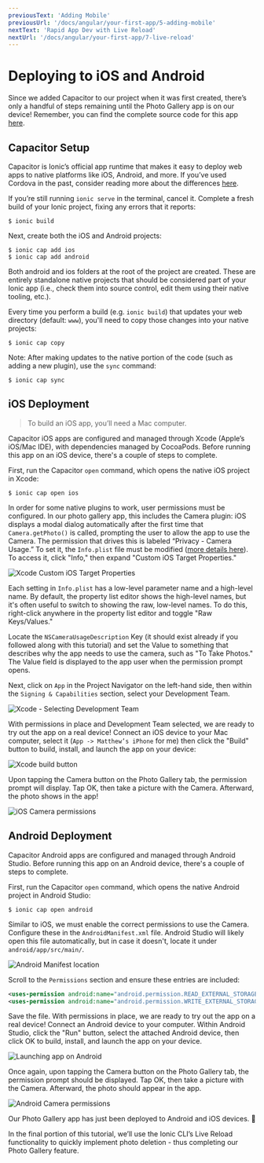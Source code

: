```yaml
---
previousText: 'Adding Mobile'
previousUrl: '/docs/angular/your-first-app/5-adding-mobile'
nextText: 'Rapid App Dev with Live Reload'
nextUrl: '/docs/angular/your-first-app/7-live-reload'
---
```


# Deploying to iOS and Android

Since we added Capacitor to our project when it was first created, there’s only a handful of steps remaining until the Photo Gallery app is on our device! Remember, you can find the complete source code for this app [here](https://github.com/ionic-team/photo-gallery-capacitor-ng).

## Capacitor Setup

Capacitor is Ionic’s official app runtime that makes it easy to deploy web apps to native platforms like iOS, Android, and more. If you’ve used Cordova in the past, consider reading more about the differences [here](https://capacitor.ionicframework.com/docs/cordova#differences-between-capacitor-and-cordova).

If you’re still running `ionic serve` in the terminal, cancel it. Complete a fresh build of your Ionic project, fixing any errors that it reports:

```shell
$ ionic build
```

Next, create both the iOS and Android projects:

```shell
$ ionic cap add ios
$ ionic cap add android
```

Both android and ios folders at the root of the project are created. These are entirely standalone native projects that should be considered part of your Ionic app (i.e., check them into source control, edit them using their native tooling, etc.).

Every time you perform a build (e.g. `ionic build`) that updates your web directory (default: `www`), you'll need to copy those changes into your native projects:

```shell
$ ionic cap copy
```

Note: After making updates to the native portion of the code (such as adding a new plugin), use the `sync` command:

```shell
$ ionic cap sync
```

## iOS Deployment

> To build an iOS app, you’ll need a Mac computer.

Capacitor iOS apps are configured and managed through Xcode (Apple’s iOS/Mac IDE), with dependencies managed by CocoaPods. Before running this app on an iOS device, there's a couple of steps to complete.

First, run the Capacitor `open` command, which opens the native iOS project in Xcode:

```shell
$ ionic cap open ios
```

In order for some native plugins to work, user permissions must be configured. In our photo gallery app, this includes the Camera plugin: iOS displays a modal dialog automatically after the first time that `Camera.getPhoto()` is called, prompting the user to allow the app to use the Camera. The permission that drives this is labeled “Privacy - Camera Usage.” To set it, the `Info.plist` file must be modified ([more details here](https://capacitor.ionicframework.com/docs/ios/configuration)). To access it, click "Info," then expand "Custom iOS Target Properties."

![Xcode Custom iOS Target Properties](/docs/assets/img/guides/first-app-cap-ng/xcode-info-plist.png)


Each setting in `Info.plist` has a low-level parameter name and a high-level name. By default, the property list editor shows the high-level names, but it's often useful to switch to showing the raw, low-level names. To do this, right-click anywhere in the property list editor and toggle "Raw Keys/Values."

Locate the `NSCameraUsageDescription` Key (it should exist already if you followed along with this tutorial) and set the Value to something that describes why the app needs to use the camera, such as "To Take Photos." The Value field is displayed to the app user when the permission prompt opens.

Next, click on `App` in the Project Navigator on the left-hand side, then within the `Signing & Capabilities` section, select your Development Team.

![Xcode - Selecting Development Team](/docs/assets/img/guides/first-app-cap-ng/xcode-signing.png)

With permissions in place and Development Team selected, we are ready to try out the app on a real device! Connect an iOS device to your Mac computer, select it (`App -> Matthew’s iPhone` for me) then click the "Build" button to build, install, and launch the app on your device:

![Xcode build button](/docs/assets/img/guides/first-app-cap-ng/xcode-build-button.png)

Upon tapping the Camera button on the Photo Gallery tab, the permission prompt will display. Tap OK, then take a picture with the Camera. Afterward, the photo shows in the app!

![iOS Camera permissions](/docs/assets/img/guides/first-app-cap-ng/ios-permissions-photo.png)

## Android Deployment

Capacitor Android apps are configured and managed through Android Studio. Before running this app on an Android device, there's a couple of steps to complete.

First, run the Capacitor `open` command, which opens the native Android project in Android Studio:

```shell
$ ionic cap open android
```

Similar to iOS, we must enable the correct permissions to use the Camera. Configure these in the `AndroidManifest.xml` file. Android Studio will likely open this file automatically, but in case it doesn't, locate it under `android/app/src/main/`.

![Android Manifest location](/docs/assets/img/guides/first-app-cap-ng/android-manifest.png)

Scroll to the `Permissions` section and ensure these entries are included:

```xml
<uses-permission android:name="android.permission.READ_EXTERNAL_STORAGE"/>
<uses-permission android:name="android.permission.WRITE_EXTERNAL_STORAGE" />
```

Save the file. With permissions in place, we are ready to try out the app on a real device! Connect an Android device to your computer. Within Android Studio, click the "Run" button, select the attached Android device, then click OK to build, install, and launch the app on your device.

![Launching app on Android](/docs/assets/img/guides/first-app-cap-ng/android-device.png)

Once again, upon tapping the Camera button on the Photo Gallery tab, the permission prompt should be displayed. Tap OK, then take a picture with the Camera. Afterward, the photo should appear in the app.

![Android Camera permissions](/docs/assets/img/guides/first-app-cap-ng/android-permissions-photo.png)

Our Photo Gallery app has just been deployed to Android and iOS devices. 🎉

In the final portion of this tutorial, we’ll use the Ionic CLI’s Live Reload functionality to quickly implement photo deletion - thus completing our Photo Gallery feature.